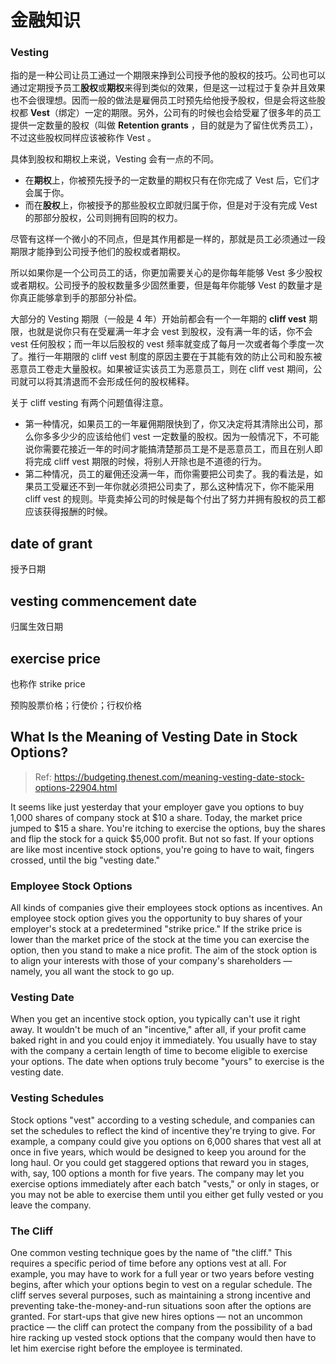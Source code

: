 # 金融知识

### Vesting

指的是一种公司让员工通过一个期限来挣到公司授予他的股权的技巧。公司也可以通过定期授予员工**股权**或**期权**来得到类似的效果，但是这一过程过于复杂并且效果也不会很理想。因而一般的做法是雇佣员工时预先给他授予股权，但是会将这些股权都 **Vest**（绑定）一定的期限。另外，公司有的时候也会给受雇了很多年的员工提供一定数量的股权（叫做 **Retention grants** ，目的就是为了留住优秀员工），不过这些股权同样应该被称作 Vest 。

具体到股权和期权上来说，Vesting 会有一点的不同。

- 在**期权**上，你被预先授予的一定数量的期权只有在你完成了 Vest 后，它们才会属于你。
- 而在**股权**上，你被授予的那些股权立即就归属于你，但是对于没有完成 Vest 的那部分股权，公司则拥有回购的权力。

尽管有这样一个微小的不同点，但是其作用都是一样的，那就是员工必须通过一段期限才能挣到公司授予他们的股权或者期权。

所以如果你是一个公司员工的话，你更加需要关心的是你每年能够 Vest 多少股权或者期权。公司授予的股权数量多少固然重要，但是每年你能够 Vest 的数量才是你真正能够拿到手的那部分补偿。

大部分的 Vesting 期限（一般是 4 年）开始前都会有一个一年期的 **cliff vest** 期限，也就是说你只有在受雇满一年才会 vest 到股权，没有满一年的话，你不会 vest 任何股权；而一年以后股权的 vest 频率就变成了每月一次或者每个季度一次了。推行一年期限的 cliff vest 制度的原因主要在于其能有效的防止公司和股东被恶意员工卷走大量股权。如果被证实该员工为恶意员工，则在 cliff vest 期间，公司就可以将其清退而不会形成任何的股权稀释。

关于 cliff vesting 有两个问题值得注意。

- 第一种情况，如果员工的一年雇佣期限快到了，你又决定将其清除出公司，那么你多多少少的应该给他们 vest 一定数量的股权。因为一般情况下，不可能说你需要花接近一年的时间才能搞清楚那员工是不是恶意员工，而且在别人即将完成 cliff vest 期限的时候，将别人开除也是不道德的行为。
- 第二种情况，员工的雇佣还没满一年，而你需要把公司卖了。我的看法是，如果员工受雇还不到一年你就必须把公司卖了，那么这种情况下，你不能采用 cliff vest 的规则。毕竟卖掉公司的时候是每个付出了努力并拥有股权的员工都应该获得报酬的时候。


## date of grant

授予日期

## vesting commencement date

归属生效日期

## exercise price

也称作 strike price

预购股票价格；行使价；行权价格

## What Is the Meaning of Vesting Date in Stock Options?

> Ref: https://budgeting.thenest.com/meaning-vesting-date-stock-options-22904.html

It seems like just yesterday that your employer gave you options to buy 1,000 shares of company stock at $10 a share. Today, the market price jumped to $15 a share. You're itching to exercise the options, buy the shares and flip the stock for a quick $5,000 profit. But not so fast. If your options are like most incentive stock options, you're going to have to wait, fingers crossed, until the big "vesting date."

### Employee Stock Options

All kinds of companies give their employees stock options as incentives. An employee stock option gives you the opportunity to buy shares of your employer's stock at a predetermined "strike price." If the strike price is lower than the market price of the stock at the time you can exercise the option, then you stand to make a nice profit. The aim of the stock option is to align your interests with those of your company's shareholders — namely, you all want the stock to go up.


### Vesting Date

When you get an incentive stock option, you typically can't use it right away. It wouldn't be much of an "incentive," after all, if your profit came baked right in and you could enjoy it immediately. You usually have to stay with the company a certain length of time to become eligible to exercise your options. The date when options truly become "yours" to exercise is the vesting date.

### Vesting Schedules

Stock options "vest" according to a vesting schedule, and companies can set the schedules to reflect the kind of incentive they're trying to give. For example, a company could give you options on 6,000 shares that vest all at once in five years, which would be designed to keep you around for the long haul. Or you could get staggered options that reward you in stages, with, say, 100 options a month for five years. The company may let you exercise options immediately after each batch "vests," or only in stages, or you may not be able to exercise them until you either get fully vested or you leave the company.

### The Cliff

One common vesting technique goes by the name of "the cliff." This requires a specific period of time before any options vest at all. For example, you may have to work for a full year or two years before vesting begins, after which your options begin to vest on a regular schedule. The cliff serves several purposes, such as maintaining a strong incentive and preventing take-the-money-and-run situations soon after the options are granted. For start-ups that give new hires options — not an uncommon practice — the cliff can protect the company from the possibility of a bad hire racking up vested stock options that the company would then have to let him exercise right before the employee is terminated.


